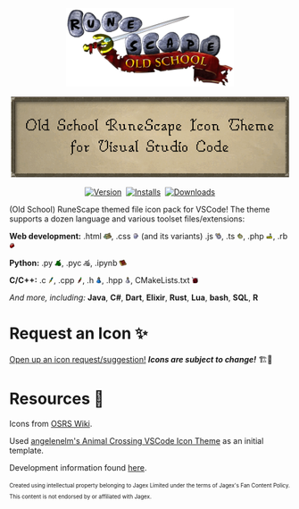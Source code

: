 <p align="center">
  <img src="assets/osrs-logo.png" alt="Old School RuneScape Logo" width="300">
</p>
<p align="center">
  <img src="assets/title.png" alt="Old School RuneScape Icon Theme for Visual Studio Code" width="500">
</p>

<p align="center">
  <a href="https://marketplace.visualstudio.com/items?itemName=392781.runescape-icon-theme"><img src="https://img.shields.io/visual-studio-marketplace/v/392781.runescape-icon-theme?style=for-the-badge&colorA=4D4A34&colorB=C9BD93&label=Version" alt="Version"></a>&nbsp;
  <a href="https://marketplace.visualstudio.com/items?itemName=392781.runescape-icon-theme"><img src="https://img.shields.io/visual-studio-marketplace/i/392781.runescape-icon-theme?style=for-the-badge&for-the-badge&colorA=4D4A34&colorB=C9BD93&label=Installs" alt="Installs"></a>&nbsp;
  <a href="https://marketplace.visualstudio.com/items?itemName=392781.runescape-icon-theme"><img src="https://img.shields.io/visual-studio-marketplace/d/392781.runescape-icon-theme?style=for-the-badge&colorA=4D4A34&colorB=C9BD93&label=Downloads" alt="Downloads"></a>
</p>

(Old School) RuneScape themed file icon pack for VSCode!  The theme supports a dozen language and various toolset files/extensions:

**Web development:** .html <img src="icons/Magic_logs.webp" style="height: 0.8em">, .css <img src="icons/Wizards_mind_bomb.webp" style="height: 0.8em"> (and its variants) .js <img src="icons/Berserker_ring.webp" style="height: 0.8em">, .ts <img src="icons/Warrior_ring.webp" style="height: 0.8em">, .php <img src="icons/High_Level_Alchemy.webp" style="height: 0.8em">, .rb <img src="icons/Ruby.webp" style="height: 0.8em">

**Python:** .py <img src="icons/Entangle.webp" style="height: 0.8em">, .pyc <img src="icons/Snare.webp" style="height: 0.8em">, .ipynb <img src="icons/Mages_book.webp" style="height: 0.8em">

**C/C++:** .c <img src="icons/Rune_dagger_p.webp" style="height: 0.8em">, .cpp <img src="icons/Dragon_dagger_pp.webp" style="height: 0.8em">, .h <img src="icons/Weapon_poison.webp" style="height: 0.8em">, .hpp <img src="icons/Weapon_poison_pp.webp" style="height: 0.8em">, CMakeLists.txt <img src="icons/Dragon_med_helm.webp" style="height: 0.8em">

*And more, including:* **Java**, **C#**, **Dart**, **Elixir**, **Rust**, **Lua**, **bash**, **SQL**, **R**

# Request an Icon ✨ 

[Open up an icon request/suggestion!](https://github.com/392781/vscode-runescape-icon-theme/issues/new/choose) ***Icons are subject to change!*** 🏗🚧

# Resources 📖

Icons from [OSRS Wiki](https://oldschool.runescape.wiki/).

Used [angelenelm's Animal Crossing VSCode Icon Theme](https://github.com/angelenelm/Animal-Crossing-VSCode-Icon-Theme) as an initial template.

Development information found [here](./DEVELOPMENT.md).

<sub><sup>Created using intellectual property belonging to Jagex Limited under the terms of Jagex's Fan Content Policy. This content is not endorsed by or affiliated with Jagex.</sup></sub>
